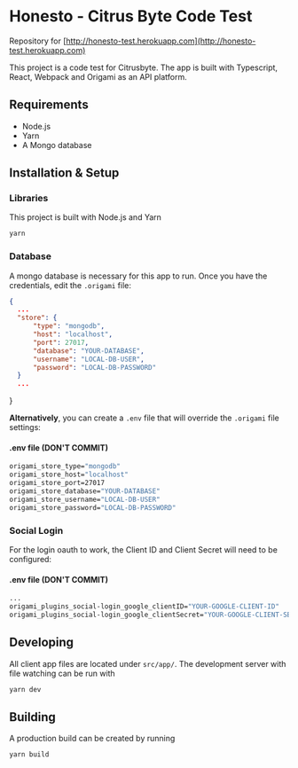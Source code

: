 # Honesto - Citrus Byte Code Test

Repository for [http://honesto-test.herokuapp.com](http://honesto-test.herokuapp.com)

This project is a code test for Citrusbyte. The app is built with Typescript, React, Webpack and Origami as an API platform.

## Requirements
- Node.js
- Yarn
- A Mongo database

## Installation & Setup
### Libraries
This project is built with Node.js and Yarn
```sh
yarn
```

### Database
A mongo database is necessary for this app to run.
Once you have the credentials, edit the `.origami` file:

```json
{
  ...
  "store": {
      "type": "mongodb",
      "host": "localhost",
      "port": 27017,
      "database": "YOUR-DATABASE",
      "username": "LOCAL-DB-USER",
      "password": "LOCAL-DB-PASSWORD"
  }
  ...
```
}

**Alternatively**, you can create a `.env` file that will override the `.origami` file settings:

#### .env file (DON'T COMMIT)
```do
origami_store_type="mongodb"
origami_store_host="localhost"
origami_store_port=27017
origami_store_database="YOUR-DATABASE"
origami_store_username="LOCAL-DB-USER"
origami_store_password="LOCAL-DB-PASSWORD"
```

### Social Login
For the login oauth to work, the Client ID and Client Secret will need to be configured:

#### .env file (DON'T COMMIT)
```do
...
origami_plugins_social-login_google_clientID="YOUR-GOOGLE-CLIENT-ID"
origami_plugins_social-login_google_clientSecret="YOUR-GOOGLE-CLIENT-SECRET"
```


## Developing
All client app files are located under `src/app/`. The development server with file watching can be run with

```sh
yarn dev
```


## Building
A production build can be created by running
```
yarn build
```
